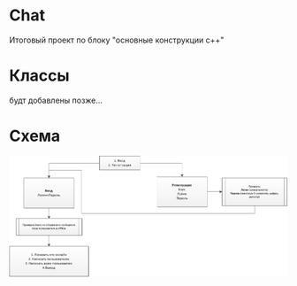 # Chat
Итоговый проект по блоку "основные конструкции с++"


# Классы
будт добавлены позже...

# Схема 
![alt text](https://github.com/yrkrus/Chat/blob/main/scheme.jpg?raw=true)
